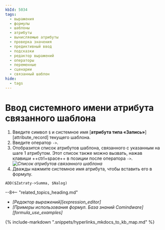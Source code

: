 ```yaml
---
kbId: 5034
tags:
  - выражения
  - формулы
  - шаблоны
  - атрибуты
  - вычисляемые атрибуты
  - проверка значения
  - предиктивный ввод
  - подсказки
  - редактор выражений
  - операторы
  - переменные
  - сценарии
  - связанный шаблон
hide:
  - tags
---
```


# Ввод системного имени атрибута связанного шаблона

1. Введите символ `$` и системное имя [**атрибута типа «Запись»**][attribute_record] текущего шаблона.
2. Введите оператор `->`.
3. Отобразится список атрибутов шаблона, связанного с указанным на шаге 1 атрибутом. Этот список также можно вызвать, нажав клавиши ++ctrl+space++ в позиции после оператора `->`.
    *![Список атрибутов связанного шаблона](formula_editor_linked_record_attributes_autocomplete.png)*
4. Дважды нажмите системное имя атрибута, чтобы вставить его в формулу.

```mysql title="Пример: формула, возвращающая сумму значений атрибута Summa из шаблона, связанного с атрибутом Zatraty, и атрибута Nalog в текущей записи"
ADD($Zatraty->Summa, $Nalog)
```

<div class="relatedTopics" markdown="block">

--8<-- "related_topics_heading.md"

- _[Редактор выражений][expression_editor]_
- _[Примеры использования формул. База знаний Comindware][formula_use_examples]_

</div>

{% include-markdown ".snippets/hyperlinks_mkdocs_to_kb_map.md" %}
